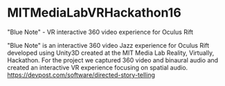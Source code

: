 # MITMediaLabVRHackathon16

"Blue Note" - VR interactive 360 video experience for Oculus Rift

"Blue Note" is an interactive 360 video Jazz experience for Oculus Rift developed using Unity3D created at the MIT Media Lab Reality, Virtually, Hackathon. For the project we captured 360 video and binaural audio and created an interactive VR experience focusing on spatial audio. https://devpost.com/software/directed-story-telling
